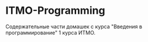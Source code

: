 # ITMO-Programming

Содержательные части домашек с курса "Введения в программирование" 1 курса ИТМО.
